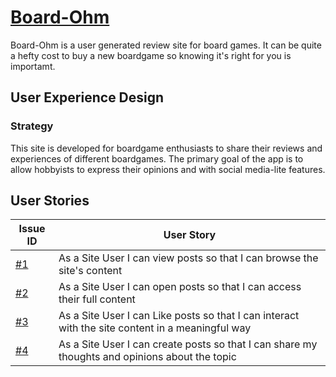 # [Board-Ohm](https://board-ohm-5d4ddb906f72.herokuapp.com/)

Board-Ohm is a user generated review site for board games. It can be quite a hefty cost to buy a new boardgame so knowing it's right for you is importamt.

## User Experience Design

### Strategy 

This site is developed for boardgame enthusiasts to share their reviews and experiences of different boardgames. The primary goal of the app is to allow hobbyists to express their opinions and with social media-lite features.

## User Stories

| Issue ID | User Story |
|----------|------------|
|[#1](https://github.com/EndaMagennis/board-ohm/issues/1)| As a Site User I can view posts so that I can browse the site's content |
|[#2](https://github.com/EndaMagennis/board-ohm/issues/2)| As a Site User I can open posts so that I can access their full content
|[#3](https://github.com/EndaMagennis/board-ohm/issues/3)| As a Site User I can Like posts so that I can interact with the site content in a meaningful way
|[#4](https://github.com/EndaMagennis/board-ohm/issues/4)|As a Site User I can create posts so that I can share my thoughts and opinions about the topic
